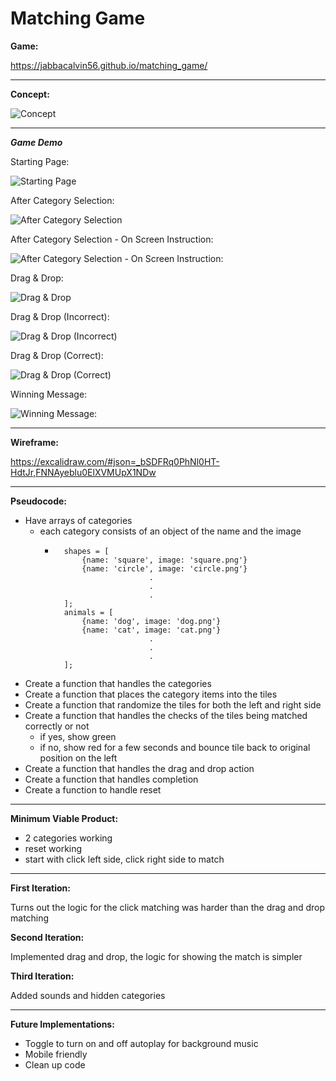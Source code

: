 # Matching Game

**Game:**

 https://jabbacalvin56.github.io/matching_game/

---

**Concept:**

![Concept](assets/images/readme/concept.png)

---

***Game Demo***

Starting Page:

![Starting Page](assets/images/readme/01.png)

After Category Selection:

![After Category Selection](assets/images/readme/02.png)

After Category Selection - On Screen Instruction:

![After Category Selection - On Screen Instruction:](assets/images/readme/03.png)

Drag & Drop:

![Drag & Drop](assets/images/readme/04.png)

Drag & Drop (Incorrect):

![Drag & Drop (Incorrect)](assets/images/readme/05.png)

Drag & Drop (Correct):

![Drag & Drop (Correct)](assets/images/readme/06.png)

Winning Message:

![Winning Message:](assets/images/readme/07.png)

---

**Wireframe:** 

https://excalidraw.com/#json=_bSDFRq0PhNl0HT-HdtJr,FNNAyeblu0ElXVMUpX1NDw

---

**Pseudocode:**
- Have arrays of categories
    - each category consists of an object of the name and the image
        - ```e.g.
            shapes = [
                {name: 'square', image: 'square.png'}
                {name: 'circle', image: 'circle.png'}
                               .
                               .
                               .   
            ];
            animals = [
                {name: 'dog', image: 'dog.png'}
                {name: 'cat', image: 'cat.png'}
                               .
                               .
                               .   
            ];
- Create a function that handles the categories
- Create a function that places the category items into the tiles
- Create a function that randomize the tiles for both the left and right side
- Create a function that handles the checks of the tiles being matched correctly or not
    - if yes, show green
    - if no, show red for a few seconds and bounce tile back to original position on the left
- Create a function that handles the drag and drop action
- Create a function that handles completion
- Create a function to handle reset

---

**Minimum Viable Product:**
- 2 categories working
- reset working
- start with click left side, click right side to match

---

**First Iteration:**

Turns out the logic for the click matching was harder than the drag and drop matching

**Second Iteration:**

Implemented drag and drop, the logic for showing the match is simpler

**Third Iteration:**

Added sounds and hidden categories

---

**Future Implementations:**
- Toggle to turn on and off autoplay for background music
- Mobile friendly
- Clean up code